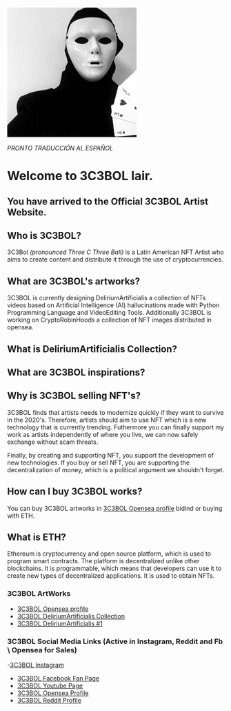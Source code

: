![3C3BOL!](/assets/images/3C3BOL.png "3C3BOL")

*PRONTO TRADUCCIÓN AL ESPAÑOL*

# Welcome to 3C3BOL lair.
## You have arrived to the Official 3C3BOL Artist Website.

## Who is 3C3BOL?

3C3Bol *(pronounced Three C Three Ball)* is a Latin American NFT Artist who aims to create content and distribute it through the use of cryptocurrencies.

## What are 3C3BOL's artworks?
3C3BOL is currently designing DeliriumArtificialis a collection of NFTs videos based on Artificial Intelligence (AI) hallucinations made with Python Programming Language and VideoEditing Tools. Additionally 3C3BOL is working on CryptoRobinHoods a collection of NFT images distributed in opensea.

## What is DeliriumArtificialis Collection?

## What are 3C3BOL inspirations?

## Why is 3C3BOL selling NFT's?
3C3BOL finds that artists needs to modernize quickly if they want to survive in the 2020's. Therefore, artists should aim to use NFT which is a new technology that is currently trending. Futhermore you can finally support my work as artists independently of where you live, we can now safely exchange without scam threats.

Finally, by creating and supporting NFT, you support the development of new technologies. If you buy or sell NFT, you are supporting the decentralization of money, which is a political argument we shouldn't forget.

## How can I buy 3C3BOL works?
You can buy 3C3BOL artworks in [3C3BOL Opensea profile](https://opensea.io/3C3Bol) bidind or buying with ETH.

## What is ETH?
Ethereum is cryptocurrency and open source platform, which is used to program smart contracts. The platform is decentralized unlike other blockchains. It is programmable, which means that developers can use it to create new types of decentralized applications. It is used to obtain NFTs.


### 3C3BOL ArtWorks 
- [3C3BOL Opensea profile](https://opensea.io/3C3Bol)
- [3C3BOL DeliriumArtificialis Collection](https://opensea.io/collection/deliriumartificialis)
- [3C3BOL DeliriumArtificialis #1](https://opensea.io/assets/matic/0x2953399124f0cbb46d2cbacd8a89cf0599974963/6966897672762351418003971271740750814012452380854147108040274949046800482305)

### 3C3BOL Social Media Links (Active in Instagram, Reddit and Fb \\ Opensea for Sales)
-[3C3BOL Instagram](https://www.instagram.com/3c3bol) 
- [3C3BOL Facebook Fan Page](https://www.facebook.com/3c3bol) 
-   [3C3BOL Youtube Page](https://www.youtube.com/channel/UCAp0Li7QewM1dnpE_Bu2mcw) 
-    [3C3BOL Opensea Profile](https://opensea.io/3C3Bol) 
-    [3C3BOL Reddit Profile](https://www.reddit.com/user/3C3BOL) 



